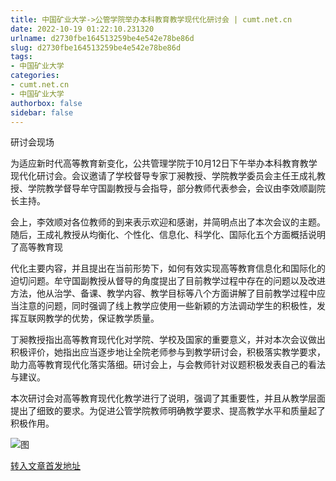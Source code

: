 ```yaml
---
title: 中国矿业大学->公管学院举办本科教育教学现代化研讨会 | cumt.net.cn
date: 2022-10-19 01:22:10.231320
urlname: d2730fbe164513259be4e542e78be86d
slug: d2730fbe164513259be4e542e78be86d
tags: 
- 中国矿业大学
categories:
- cumt.net.cn
- 中国矿业大学
authorbox: false
sidebar: false
---
```

研讨会现场

为适应新时代高等教育新变化，公共管理学院于10月12日下午举办本科教育教学现代化研讨会。会议邀请了学校督导专家丁昶教授、学院教学委员会主任王成礼教授、学院教学督导牟守国副教授与会指导，部分教师代表参会，会议由李效顺副院长主持。

会上，李效顺对各位教师的到来表示欢迎和感谢，并简明点出了本次会议的主题。随后，王成礼教授从均衡化、个性化、信息化、科学化、国际化五个方面概括说明了高等教育现
<!--more-->
代化主要内容，并且提出在当前形势下，如何有效实现高等教育信息化和国际化的迫切问题。牟守国副教授从督导的角度提出了目前教学过程中存在的问题以及改进方法，他从治学、备课、教学内容、教学目标等八个方面讲解了目前教学过程中应当注意的问题，同时强调了线上教学应使用一些新颖的方法调动学生的积极性，发挥互联网教学的优势，保证教学质量。

丁昶教授指出高等教育现代化对学院、学校及国家的重要意义，并对本次会议做出积极评价，她指出应当逐步地让全院老师参与到教学研讨会，积极落实教学要求，助力高等教育现代化落实落细。研讨会上，与会教师针对议题积极发表自己的看法与建议。

本次研讨会对高等教育现代化教学进行了说明，强调了其重要性，并且从教学层面提出了细致的要求。为促进公管学院教师明确教学要求、提高教学水平和质量起了积极作用。

![图](http://xwzx.cumt.edu.cn/_upload/article/images/84/1c/2864c85742aa84acf46513e20492/b4cd7f31-250e-42ad-ad8a-802e95cd9391.png)

[转入文章首发地址](http://xwzx.cumt.edu.cn/b0/ac/c523a635052/page.htm)